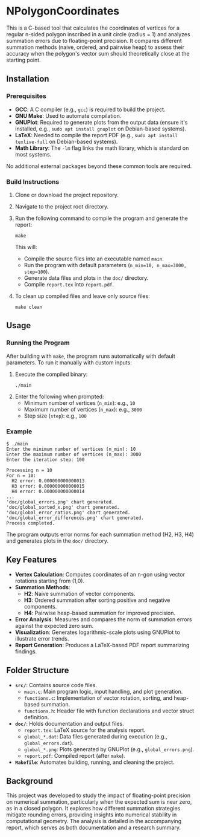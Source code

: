 # NPolygonCoordinates

This is a C-based tool that calculates the coordinates of vertices for a regular n-sided polygon inscribed in a unit circle (radius = 1) and analyzes summation errors due to floating-point precision. It compares different summation methods (naive, ordered, and pairwise heap) to assess their accuracy when the polygon's vector sum should theoretically close at the starting point.

## Installation

### Prerequisites
- **GCC**: A C compiler (e.g., `gcc`) is required to build the project.
- **GNU Make**: Used to automate compilation.
- **GNUPlot**: Required to generate plots from the output data (ensure it's installed, e.g., `sudo apt install gnuplot` on Debian-based systems).
- **LaTeX**: Needed to compile the report PDF (e.g., `sudo apt install texlive-full` on Debian-based systems).
- **Math Library**: The `-lm` flag links the math library, which is standard on most systems.

No additional external packages beyond these common tools are required.

### Build Instructions
1. Clone or download the project repository.
2. Navigate to the project root directory.
3. Run the following command to compile the program and generate the report:
   ```
   make
   ```
   This will:
   - Compile the source files into an executable named `main`.
   - Run the program with default parameters (`n_min=10, n_max=3000, step=100`).
   - Generate data files and plots in the `doc/` directory.
   - Compile `report.tex` into `report.pdf`.

4. To clean up compiled files and leave only source files:
   ```
   make clean
   ```

## Usage

### Running the Program
After building with `make`, the program runs automatically with default parameters. To run it manually with custom inputs:
1. Execute the compiled binary:
   ```
   ./main
   ```
2. Enter the following when prompted:
   - Minimum number of vertices (`n_min`): e.g., `10`
   - Maximum number of vertices (`n_max`): e.g., `3000`
   - Step size (`step`): e.g., `100`

### Example
```
$ ./main
Enter the minimum number of vertices (n_min): 10
Enter the maximum number of vertices (n_max): 3000
Enter the iteration step: 100

Processing n = 10
For n = 10:
  H2 error: 0.000000000000013
  H3 error: 0.000000000000015
  H4 error: 0.000000000000014
...
'doc/global_errors.png' chart generated.
'doc/global_sorted_x.png' chart generated.
'doc/global_error_ratios.png' chart generated.
'doc/global_error_differences.png' chart generated.
Process completed.
```

The program outputs error norms for each summation method (H2, H3, H4) and generates plots in the `doc/` directory.

## Key Features
- **Vertex Calculation**: Computes coordinates of an n-gon using vector rotations starting from (1,0).
- **Summation Methods**:
  - **H2**: Naive summation of vector components.
  - **H3**: Ordered summation after sorting positive and negative components.
  - **H4**: Pairwise heap-based summation for improved precision.
- **Error Analysis**: Measures and compares the norm of summation errors against the expected zero sum.
- **Visualization**: Generates logarithmic-scale plots using GNUPlot to illustrate error trends.
- **Report Generation**: Produces a LaTeX-based PDF report summarizing findings.

## Folder Structure
- **`src/`**: Contains source code files.
  - `main.c`: Main program logic, input handling, and plot generation.
  - `functions.c`: Implementation of vector rotation, sorting, and heap-based summation.
  - `functions.h`: Header file with function declarations and vector struct definition.
- **`doc/`**: Holds documentation and output files.
  - `report.tex`: LaTeX source for the analysis report.
  - `global_*.dat`: Data files generated during execution (e.g., `global_errors.dat`).
  - `global_*.png`: Plots generated by GNUPlot (e.g., `global_errors.png`).
  - `report.pdf`: Compiled report (after `make`).
- **`Makefile`**: Automates building, running, and cleaning the project.

## Background
This project was developed to study the impact of floating-point precision on numerical summation, particularly when the expected sum is near zero, as in a closed polygon. It explores how different summation strategies mitigate rounding errors, providing insights into numerical stability in computational geometry. The analysis is detailed in the accompanying report, which serves as both documentation and a research summary.
